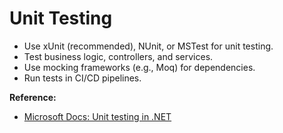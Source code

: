 # Unit Testing

- Use xUnit (recommended), NUnit, or MSTest for unit testing.
- Test business logic, controllers, and services.
- Use mocking frameworks (e.g., Moq) for dependencies.
- Run tests in CI/CD pipelines.

**Reference:**
- [Microsoft Docs: Unit testing in .NET](https://learn.microsoft.com/en-us/dotnet/core/testing/)
